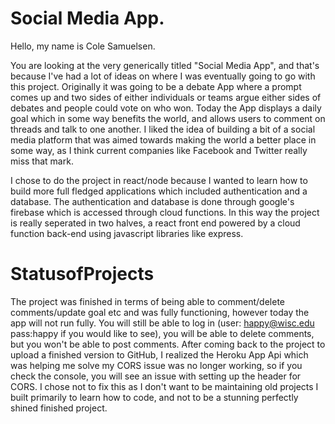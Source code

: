 # Social Media App.

Hello, my name is Cole Samuelsen.

You are looking at the very generically titled "Social Media App", and that's because I've had a lot of ideas on
where I was eventually going to go with this project. Originally it was going to be a debate App where a prompt comes up and two sides of either
individuals or teams argue either sides of debates and people could vote on who won. Today the App displays a daily goal which in some way benefits the world, and allows users to comment on threads and talk to one another. I liked the idea of building a bit of a social media platform that was aimed towards making the world a better place in some way, as I think current companies like Facebook and Twitter really miss that mark.

I chose to do the project in react/node because I wanted to learn how to build more full fledged applications which included authentication and
a database. The authentication and database is done through google's firebase which is accessed through cloud functions. In this way the project is really seperated in two halves, a react front end powered by a cloud function back-end using javascript libraries like express.

# StatusofProjects

The project was finished in terms of being able to comment/delete comments/update goal etc and was fully functioning, however today the app will not run fully. You will still be able to log in (user: happy@wisc.edu pass:happy if you would like to see), you will be able to delete comments, but you won't be able to post comments. After coming back to the project to upload a finished version to GitHub, I realized the Heroku App Api
which was helping me solve my CORS issue was no longer working, so if you check the console, you will see an issue with setting up the header for CORS. I chose not to fix this as I don't want to be maintaining old projects I built primarily to learn how to code, and not to be a stunning perfectly shined finished project.
